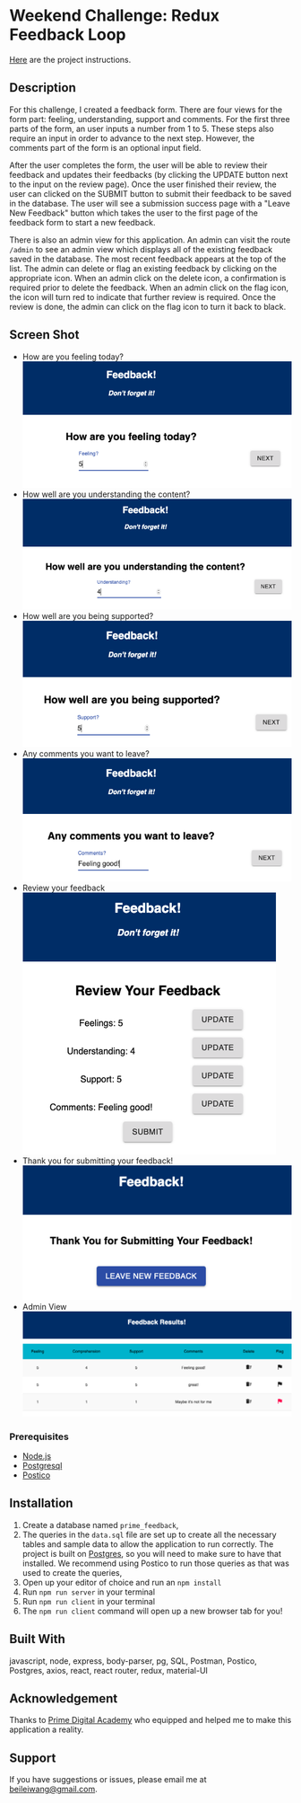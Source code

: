 # Weekend Challenge: Redux Feedback Loop

[Here](./INSTRUCTIONS.md) are the project instructions.

## Description

For this challenge, I created a feedback form. There are four views for the form part: feeling, understanding, support and comments. For the first three parts of the form, an user inputs a number from 1 to 5. These steps also require an input in order to advance to the next step. However, the comments part of the form is an optional input field.

After the user completes the form, the user will be able to review their feedback and updates their feedbacks (by clicking the UPDATE button next to the input on the review page). Once the user finished their review, the user can clicked on the SUBMIT button to submit their feedback to be saved in the database. The user will see a submission success page with a "Leave New Feedback" button which takes the user to the first page of the feedback form to start a new feedback.

There is also an admin view for this application. An admin can visit the route `/admin` to see an admin view which displays all of the existing feedback saved in the database. The most recent feedback appears at the top of the list. The admin can delete or flag an existing feedback by clicking on the appropriate icon. When an admin click on the delete icon, a confirmation is required prior to delete the feedback. When an admin click on the flag icon, the icon will turn red to indicate that further review is required. Once the review is done, the admin can click on the flag icon to turn it back to black.

## Screen Shot

- How are you feeling today?
  ![feeling](screenshots/feelingview.png)
- How well are you understanding the content?
  ![understanding](screenshots/understandingview.png)
- How well are you being supported?
  ![support](screenshots/supportview.png)
- Any comments you want to leave?
  ![comments](screenshots/commentsview.png)
- Review your feedback
  ![comments](screenshots/reviewview.png)
- Thank you for submitting your feedback!
  ![comments](screenshots/successview.png)
- Admin View
  ![comments](screenshots/adminview.png)

### Prerequisites

- [Node.js](https://nodejs.org/en/)
- [Postgresql](https://www.postgresql.org/download/)
- [Postico](https://eggerapps.at/postico/)

## Installation

1. Create a database named `prime_feedback`,
2. The queries in the `data.sql` file are set up to create all the necessary tables and sample data to allow the application to run correctly. The project is built on [Postgres](https://www.postgresql.org/download/), so you will need to make sure to have that installed. We recommend using Postico to run those queries as that was used to create the queries,
3. Open up your editor of choice and run an `npm install`
4. Run `npm run server` in your terminal
5. Run `npm run client` in your terminal
6. The `npm run client` command will open up a new browser tab for you!

## Built With

javascript, node, express, body-parser, pg, SQL, Postman, Postico, Postgres, axios, react, react router, redux, material-UI

## Acknowledgement

Thanks to [Prime Digital Academy](www.primeacademy.io) who equipped and helped me to make this application a reality.

## Support

If you have suggestions or issues, please email me at [beileiwang@gmail.com](beileiwang@gmail.com).
